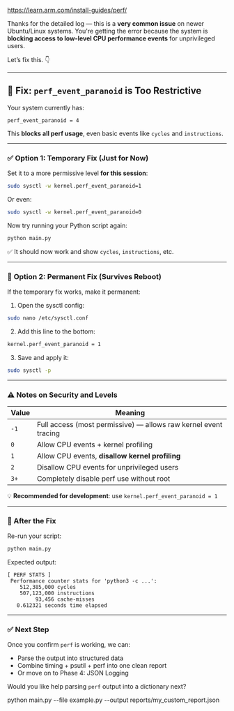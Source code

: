 https://learn.arm.com/install-guides/perf/

Thanks for the detailed log — this is a **very common issue** on newer Ubuntu/Linux systems. You're getting the error because the system is **blocking access to low-level CPU performance events** for unprivileged users.

Let’s fix this. 👇

---

## 🔧 Fix: `perf_event_paranoid` is Too Restrictive

Your system currently has:

```
perf_event_paranoid = 4
```

This **blocks all perf usage**, even basic events like `cycles` and `instructions`.

---

### ✅ **Option 1: Temporary Fix (Just for Now)**

Set it to a more permissive level **for this session**:

```bash
sudo sysctl -w kernel.perf_event_paranoid=1
```

Or even:

```bash
sudo sysctl -w kernel.perf_event_paranoid=0
```

Now try running your Python script again:

```bash
python main.py
```

✅ It should now work and show `cycles`, `instructions`, etc.

---

### 🔁 **Option 2: Permanent Fix (Survives Reboot)**

If the temporary fix works, make it permanent:

1. Open the sysctl config:

```bash
sudo nano /etc/sysctl.conf
```

2. Add this line to the bottom:

```bash
kernel.perf_event_paranoid = 1
```

3. Save and apply it:

```bash
sudo sysctl -p
```

---

### ⚠️ Notes on Security and Levels

| Value | Meaning                                                         |
| ----- | --------------------------------------------------------------- |
| `-1`  | Full access (most permissive) — allows raw kernel event tracing |
| `0`   | Allow CPU events + kernel profiling                             |
| `1`   | Allow CPU events, **disallow kernel profiling**                 |
| `2`   | Disallow CPU events for unprivileged users                      |
| `3+`  | Completely disable perf use without root                        |

💡 **Recommended for development**: use `kernel.perf_event_paranoid = 1`

---

### 🧪 After the Fix

Re-run your script:

```bash
python main.py
```

Expected output:

```
[ PERF STATS ]
 Performance counter stats for 'python3 -c ...':
    512,385,000 cycles
    507,123,000 instructions
         93,456 cache-misses
   0.612321 seconds time elapsed
```

---

### ✅ Next Step

Once you confirm `perf` is working, we can:

* Parse the output into structured data
* Combine timing + psutil + perf into one clean report
* Or move on to Phase 4: JSON Logging

Would you like help parsing `perf` output into a dictionary next?




python main.py --file example.py --output reports/my_custom_report.json